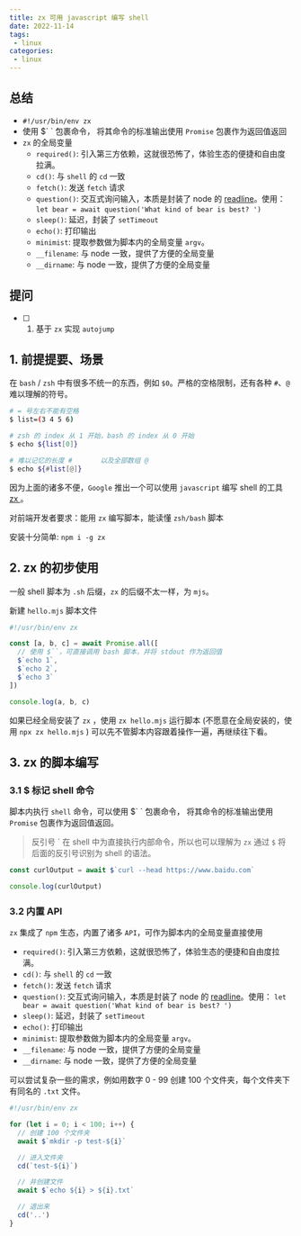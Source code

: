 ```yaml
---
title: zx 可用 javascript 编写 shell
date: 2022-11-14
tags:
 - linux
categories: 
 - linux
---
```



## 总结
- `#!/usr/bin/env zx`
- 使用 $&#96; &#96; 包裹命令， 将其命令的标准输出使用 `Promise` 包裹作为返回值返回  
- `zx` 的全局变量
  - `required()`: 引入第三方依赖，这就很恐怖了，体验生态的便捷和自由度拉满。
  - `cd()`: 与 `shell` 的 `cd` 一致
  - `fetch()`: 发送 `fetch` 请求
  - `question()`: 交互式询问输入，本质是封装了 node 的 [readline](https://nodejs.org/api/readline.html)。使用： `let bear = await question('What kind of bear is best? ')`
  - `sleep()`: 延迟，封装了 `setTimeout`
  - `echo()`: 打印输出
  - `minimist`: 提取参数做为脚本内的全局变量 `argv`。
  - `__filename`: 与 node 一致，提供了方便的全局变量
  - `__dirname`: 与 node 一致，提供了方便的全局变量





## 提问
- [ ] 1. 基于 `zx` 实现 `autojump`






## 1. 前提提要、场景
在 `bash` / `zsh` 中有很多不统一的东西，例如 `$0`。严格的空格限制，还有各种 `#`、`@` 难以理解的符号。
```bash
# = 号左右不能有空格
$ list=(3 4 5 6)

# zsh 的 index 从 1 开始，bash 的 index 从 0 开始
$ echo ${list[0]}

# 难以记忆的长度 #       以及全部数组 @
$ echo ${#list[@]}
```

因为上面的诸多不便，`Google` 推出一个可以使用 `javascript` 编写 shell 的工具 [ zx ](https://github.com/google/zx)。

对前端开发者要求：能用 `zx` 编写脚本，能读懂 `zsh/bash` 脚本

安装十分简单: `npm i -g zx`



## 2. zx 的初步使用
一般 shell 脚本为 `.sh` 后缀，`zx` 的后缀不太一样，为 `mjs`。

新建 `hello.mjs` 脚本文件
```javascript
#!/usr/bin/env zx

const [a, b, c] = await Promise.all([
  // 使用 $``，可直接调用 bash 脚本，并将 stdout 作为返回值
  $`echo 1`,
  $`echo 2`,
  $`echo 3`
])

console.log(a, b, c)
```
如果已经全局安装了 `zx` ，使用 `zx hello.mjs` 运行脚本 (不愿意在全局安装的，使用 `npx zx hello.mjs` )
可以先不管脚本内容跟着操作一遍，再继续往下看。



## 3. zx 的脚本编写

### 3.1 $ 标记 shell 命令
脚本内执行 `shell` 命令，可以使用 $&#96; &#96; 包裹命令， 将其命令的标准输出使用 `Promise` 包裹作为返回值返回。
> 反引号 &#96; 在 shell 中为直接执行内部命令，所以也可以理解为 `zx` 通过 `$` 将后面的反引号识别为 shell 的语法。
```javascript
const curlOutput = await $`curl --head https://www.baidu.com`

console.log(curlOutput)
```

### 3.2 内置 API
`zx` 集成了 `npm` 生态，内置了诸多 `API`，可作为脚本内的全局变量直接使用

- `required()`: 引入第三方依赖，这就很恐怖了，体验生态的便捷和自由度拉满。
- `cd()`: 与 `shell` 的 `cd` 一致
- `fetch()`: 发送 `fetch` 请求
- `question()`: 交互式询问输入，本质是封装了 node 的 [readline](https://nodejs.org/api/readline.html)。使用： `let bear = await question('What kind of bear is best? ')`
- `sleep()`: 延迟，封装了 `setTimeout`
- `echo()`: 打印输出
- `minimist`: 提取参数做为脚本内的全局变量 `argv`。
- `__filename`: 与 node 一致，提供了方便的全局变量
- `__dirname`: 与 node 一致，提供了方便的全局变量


可以尝试复杂一些的需求，例如用数字 0 - 99 创建 100 个文件夹，每个文件夹下有同名的 `.txt` 文件。
```javascript
#!/usr/bin/env zx

for (let i = 0; i < 100; i++) {
  // 创建 100 个文件夹
  await $`mkdir -p test-${i}`

  // 进入文件夹
  cd(`test-${i}`)

  // 并创建文件
  await $`echo ${i} > ${i}.txt`

  // 退出来
  cd('..')
}
```




